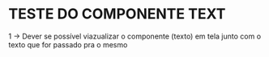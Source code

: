 # TESTE DO COMPONENTE TEXT

1 -> Dever se possível viazualizar o componente (texto) em tela junto com o texto que for passado pra o mesmo
